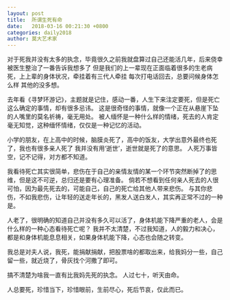 ```yaml
---
layout: post
title:  所谓生死有命
date:   2018-03-16 00:21:30 +0800
categories: daily2018 
author: 莫大艺术家
---
```

对于死我并没有太多的执念，毕竟很久之前我就盘算过自己还能活几年，后来侥幸被医生整治了一番告诉我想多了
但是我们的上一辈现在正面临着很多的生老病死，上上辈的身体状况，牵挂着有三代人牵挂
每次打电话回去，总要问候身体怎么样
其他的没多想。

去年看《寻梦环游记》，主题就是记住，感动一番，人生下来注定要死，但是死亡这么确定的事情，却有很多忌讳。
这是很奇怪的事情，就像一个正在从悬崖下坠的人嘴里的莫名祈祷，毫无用处。
被人缅怀是一种什么样的情绪，死去的人肯定毫无知觉，这种缅怀情绪，仅仅是一种记忆的活动。

小学的朋友，在上高中的时候，脑膜炎死了，高中的饭友，大学出意外最终也死了，我也有很多亲人死了
我并没有用‘逝世’，逝世就是死了的意思。
人死万事皆空，记不记得，对方都不知道。

我看待死亡其实很简单，悲伤在于自己的亲情友情的某一个环节突然断掉了的思维，但是这不可逆，总归还是要有心理准备。
倘若不想看到任何亲人死去的人很可怕，因为最先死去的，可能自己，自己的死亡给其他人带来悲伤。
与其你悲伤，不如我悲伤，让年轻的送走年长的，黑发人送白发人，其实再正常不过的一种是。

人老了，很明确的知道自己并没有多久可以活了，身体机能下降严重的老人，会是什么样的一种心态看待死亡呢？
我并不太清楚，不过我知道，人的毅力和决心，都是和身体机能息息相关，如果身体机能下降，心态也会随之转变。

我总是对夫人说，我死，能捐献捐献，把股票啥的都取出来，给我妈分一些，自己留一些，就近烧了，骨灰找个河撒了即可。

搞不清楚为啥我一直有比我妈先死的执念。
人过七十，听天由命。


人总要死，珍惜当下，珍惜眼前，生前尽心，死后节哀，仅此而已。